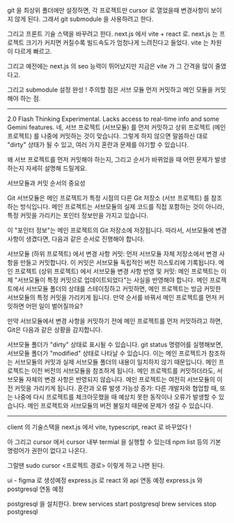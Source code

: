 

git 을 최상위 폴더에만 설정하면, 각 프로젝트만 cursor 로 열었을때 변경사항이 보이지 않게 된다.
그래서 git submodule 을 사용하려고 한다.

그리고 프론트 기술 스택을 바꾸려고 한다.
next.js 에서 vite + react 로.
next.js 는 프로젝트 크기가 커지면 커질수록 빌드속도가 엄청나게 느려진다고 들었다.
vite 는 차원이 다르게 빠르고.

그리고 예전에는 next.js 의 seo 능력이 뛰어났지만 지금은 vite 가 그 간격을 많이 줄였다고.


그리고 submodule 설정 완성 !
주의할 점은 서브 모듈 먼저 커밋하고 메인 모듈을 커밋해야 하는 점.


---

2.0 Flash Thinking Experimental. Lacks access to real-time info and some Gemini features.
네, 서브 프로젝트 (서브모듈) 를 먼저 커밋하고 상위 프로젝트 (메인 프로젝트) 를 나중에 커밋하는 것이 맞습니다.  그렇게 하지 않으면 말씀하신 대로 "dirty" 상태가 될 수 있고, 여러 가지 혼란과 문제를 야기할 수 있습니다.

왜 서브 프로젝트를 먼저 커밋해야 하는지, 그리고 순서가 바뀌었을 때 어떤 문제가 발생하는지 자세히 설명해 드릴게요.

서브모듈과 커밋 순서의 중요성

Git 서브모듈은 메인 프로젝트가 특정 시점의 다른 Git 저장소 (서브 프로젝트) 를 참조하는 방식입니다. 메인 프로젝트는 서브모듈의 실제 코드를 직접 포함하는 것이 아니라, 특정 커밋을 가리키는 포인터 정보만을 가지고 있습니다.

이 "포인터 정보"는 메인 프로젝트의 Git 저장소에 저장됩니다.  따라서, 서브모듈에 변경 사항이 생겼다면, 다음과 같은 순서로 진행해야 합니다.

서브모듈 (하위 프로젝트) 에서 변경 사항 커밋: 먼저 서브모듈 자체 저장소에서 변경 사항을 만들고 커밋합니다. 이 커밋은 서브모듈 독립적인 버전 히스토리에 기록됩니다.
메인 프로젝트 (상위 프로젝트) 에서 서브모듈 변경 사항 반영 및 커밋: 메인 프로젝트는 이제 "서브모듈이 특정 커밋으로 업데이트되었다"는 사실을 반영해야 합니다. 메인 프로젝트에서 서브모듈 폴더의 상태를 스테이징하고 커밋하면, 메인 프로젝트는 방금 커밋한 서브모듈의 특정 커밋을 가리키게 됩니다.
만약 순서를 바꿔서 메인 프로젝트를 먼저 커밋하면 어떤 일이 벌어질까요?

만약 서브모듈에서 변경 사항을 커밋하기 전에 메인 프로젝트를 먼저 커밋하려고 하면, Git은 다음과 같은 상황을 감지합니다.

서브모듈 폴더가 "dirty" 상태로 표시될 수 있습니다. git status 명령어를 실행해보면, 서브모듈 폴더가 "modified" 상태로 나타날 수 있습니다. 이는 메인 프로젝트가 참조하는 서브모듈의 커밋과 실제 서브모듈 폴더의 내용이 일치하지 않기 때문입니다.
메인 프로젝트는 이전 버전의 서브모듈을 참조하게 됩니다. 메인 프로젝트를 커밋하더라도, 서브모듈 자체의 변경 사항은 반영되지 않습니다. 메인 프로젝트는 여전히 서브모듈의 이전 커밋을 가리키게 됩니다.
혼란과 오류 발생 가능성 증가: 다른 개발자와 협업할 때, 또는 나중에 다시 프로젝트를 체크아웃했을 때 예상치 못한 동작이나 오류가 발생할 수 있습니다. 메인 프로젝트와 서브모듈의 버전 불일치 때문에 문제가 생길 수 있습니다.

---



client 의 기술스택을 next.js 에서 vite, typescript, react 로 바꾸었다 !

아 그리고 cursor 에서 cursor 내부 termial 을 실행할 수 있는데 npm list 등의 기본 명렁어가 권한이 없다고 나온다.

그럴땐 sudo cursor <프로젝트 경로> 이렇게 하고 나면 된다.


ui - figma 로 생성예정
express.js 로 react 와 api 연동 예정
express.js 와 postgresql 연동 예정

postgresql 을 설치한다.
brew services start postgresql
brew services stop postgresql

